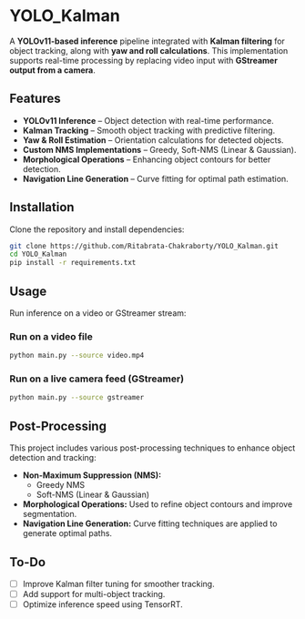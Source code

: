 # YOLO_Kalman

A **YOLOv11-based inference** pipeline integrated with **Kalman filtering** for object tracking, along with **yaw and roll calculations**. This implementation supports real-time processing by replacing video input with **GStreamer output from a camera**.

## Features
- **YOLOv11 Inference** – Object detection with real-time performance.
- **Kalman Tracking** – Smooth object tracking with predictive filtering.
- **Yaw & Roll Estimation** – Orientation calculations for detected objects.
- **Custom NMS Implementations** – Greedy, Soft-NMS (Linear & Gaussian).
- **Morphological Operations** – Enhancing object contours for better detection.
- **Navigation Line Generation** – Curve fitting for optimal path estimation.

## Installation
Clone the repository and install dependencies:

```sh
git clone https://github.com/Ritabrata-Chakraborty/YOLO_Kalman.git
cd YOLO_Kalman
pip install -r requirements.txt
```

## Usage
Run inference on a video or GStreamer stream:

### Run on a video file
```sh
python main.py --source video.mp4
```

### Run on a live camera feed (GStreamer)
```sh
python main.py --source gstreamer
```

## Post-Processing
This project includes various post-processing techniques to enhance object detection and tracking:

- **Non-Maximum Suppression (NMS):**
  - Greedy NMS
  - Soft-NMS (Linear & Gaussian)
- **Morphological Operations:** Used to refine object contours and improve segmentation.
- **Navigation Line Generation:** Curve fitting techniques are applied to generate optimal paths.

## To-Do
- [ ] Improve Kalman filter tuning for smoother tracking.
- [ ] Add support for multi-object tracking.
- [ ] Optimize inference speed using TensorRT.
